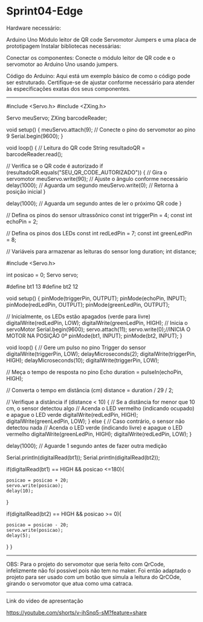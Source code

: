 # Sprint04-Edge


Hardware necessário:

Arduino Uno
Módulo leitor de QR code
Servomotor
Jumpers e uma placa de prototipagem
Instalar bibliotecas necessárias:

Conectar os componentes:
Conecte o módulo leitor de QR code e o servomotor ao Arduino Uno usando jumpers.

Código do Arduino:
Aqui está um exemplo básico de como o código pode ser estruturado. Certifique-se de ajustar conforme necessário para atender às especificações exatas dos seus componentes.

---------------------------------------------------------------------------------

#include <Servo.h>
#include <ZXing.h>

Servo meuServo;
ZXing barcodeReader;

void setup() {
  meuServo.attach(9); // Conecte o pino do servomotor ao pino 9
  Serial.begin(9600);
}

void loop() {
  // Leitura do QR code
  String resultadoQR = barcodeReader.read();
  
  // Verifica se o QR code é autorizado
  if (resultadoQR.equals("SEU_QR_CODE_AUTORIZADO")) {
    // Gira o servomotor
    meuServo.write(90); // Ajuste o ângulo conforme necessário
    delay(1000); // Aguarda um segundo
    meuServo.write(0); // Retorna à posição inicial
  }

  delay(1000); // Aguarda um segundo antes de ler o próximo QR code
}




// Defina os pinos do sensor ultrassônico
const int triggerPin = 4;
const int echoPin = 2;

// Defina os pinos dos LEDs
const int redLedPin = 7;
const int greenLedPin = 8;

// Variáveis para armazenar as leituras do sensor
long duration;
int distance;

#include <Servo.h>

int posicao = 0;
Servo servo;

#define bt1 13
#define bt2 12


void setup() {
  pinMode(triggerPin, OUTPUT);
  pinMode(echoPin, INPUT);
  pinMode(redLedPin, OUTPUT);
  pinMode(greenLedPin, OUTPUT);

  // Inicialmente, os LEDs estão apagados (verde para livre)
  digitalWrite(redLedPin, LOW);
  digitalWrite(greenLedPin, HIGH);
  // Inicia o servoMotor
  Serial.begin(9600);
  servo.attach(11);
  servo.write(0);//INICIA O MOTOR NA POSIÇÃO 0º
  pinMode(bt1, INPUT);
  pinMode(bt2, INPUT);
}


void loop() {
  // Gere um pulso no pino Trigger do sensor
  digitalWrite(triggerPin, LOW);
  delayMicroseconds(2);
  digitalWrite(triggerPin, HIGH);
  delayMicroseconds(10);
  digitalWrite(triggerPin, LOW);

  // Meça o tempo de resposta no pino Echo
  duration = pulseIn(echoPin, HIGH);

  // Converta o tempo em distância (cm)
  distance = duration / 29 / 2;

  // Verifique a distância
  if (distance < 10) {
    // Se a distância for menor que 10 cm, o sensor detectou algo
    // Acenda o LED vermelho (indicando ocupado) e apague o LED verde
    digitalWrite(redLedPin, HIGH);
    digitalWrite(greenLedPin, LOW);
  } else {
    // Caso contrário, o sensor não detectou nada
    // Acenda o LED verde (indicando livre) e apague o LED vermelho
    digitalWrite(greenLedPin, HIGH);
    digitalWrite(redLedPin, LOW);
  }

  delay(1000); // Aguarde 1 segundo antes de fazer outra medição


Serial.println(digitalRead(bt1));
Serial.println(digitalRead(bt2));
  
  if(digitalRead(bt1) == HIGH && posicao <=180){
    
    posicao = posicao + 20;
    servo.write(posicao);
    delay(10);
  }
  
  if(digitalRead(bt2) == HIGH && posicao >= 0){
    
    posicao = posicao - 20;
    servo.write(posicao);
    delay(5);
  }
}


-----------------------------------------------------------------

OBS: Para o projeto do servomotor que seria feito com QrCode, infelizmente não foi possivel pois não tem no maker.
Foi então adaptado o projeto para ser usado com um botão que simula a leitura do QrCOde, girando o servomotor que atua como uma catraca.

-----------------------------------------------------------------

Link do video de apresentação


https://youtube.com/shorts/v-ihSnq5-sM?feature=share

